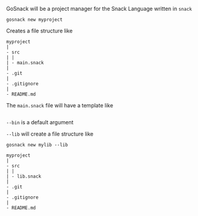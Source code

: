 GoSnack will be a project manager for the Snack Language written in `snack`


`gosnack new myproject`

Creates a file structure like

```
myproject
|
- src
| |
| - main.snack
|
- .git
|
- .gitignore
|
- README.md
```

The `main.snack` file will have a template like
```
```

`--bin` is a default argument

`--lib` will create a file structure like

`gosnack new mylib --lib`

```
myproject
|
- src
| |
| - lib.snack
|
- .git
|
- .gitignore
|
- README.md
```

